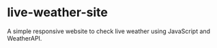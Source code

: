 # live-weather-site
A simple responsive website to check live weather using JavaScript and WeatherAPI.
